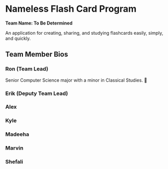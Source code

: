 # Nameless Flash Card Program

**Team Name: To Be Determined**

An application for creating, sharing, and studying flashcards easily, simply, and quickly.

## Team Member Bios

### Ron (Team Lead)

Senior Computer Science major with a minor in Classical Studies. 🐧

### Erik (Deputy Team Lead)

### Alex

### Kyle

### Madeeha

### Marvin

### Shefali



